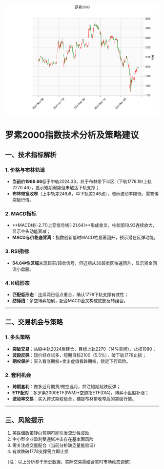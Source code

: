 ![图](RTY.png)



# 罗素2000指数技术分析及策略建议

## 一、技术指标解析

### 1. 价格与布林轨道
- **当前价1989.66**低于中轨2024.33，处于布林带下半区（下轨1778.19/上轨2270.46），显示短期弱势但未触达下轨支撑；
- **布林带宽收窄**（上中轨差246点，中下轨差246点），暗示波动率降低，需警惕突破行情。

### 2. MACD指标
- **MACD线(-2.71)上穿信号线(-21.64)**形成金叉，柱状图18.93连续放大，显示空头动能衰减；
- **MACD与价格底背离**：指数创新低时MACD柱显著回升，预示潜在反弹动能。

### 3. RSI指标
- **54.6中性区域**未现超买/超卖信号，但近期从30超卖区快速回升，显示资金回流小盘股。

### 4. K线形态
- **匹配低形态**：连续两日低点重合，确认1778下轨支撑有效性；
- **纺锤线**：多空博弈加剧，配合MACD金叉构成底部反转组合。

---

## 二、交易机会与策略

### 1. 多头策略
- **突破交易**：站稳中轨2024后建仓，目标上轨2270（14%空间），止损1980；
- **波段反弹**：现价轻仓试多，短期目标2100（5.5%），破下轨1778止损；
- **期权保护**：买入看涨期权+卖出虚值看跌期权，锁定下行风险。

### 2. 套利机会
- **跨期套利**：做多近月期货/做空远月，押注短期超跌反弹；
- **ETF配对**：多罗素2000ETF(IWM)+空道指ETF(DIA)，博弈小盘股补涨；
- **波动率交易**：买入跨式期权组合，捕捉布林带收窄后的突破行情。

---

## 三、风险提示
1. 美联储政策转向预期可能引发流动性波动
2. 中小型企业盈利受通胀冲击存在基本面风险
3. 需关注成交量配合（当前分析缺乏量能验证）
4. 有效跌破1778支撑需立即止损

（注：以上分析基于历史数据，实际交易需结合实时市场动态调整）